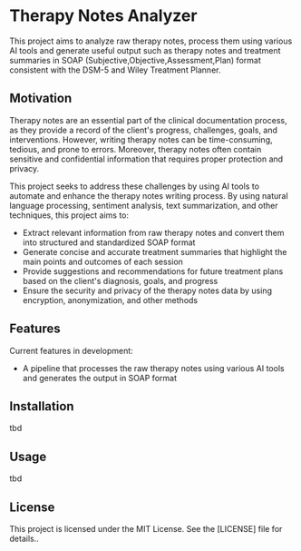 # Therapy Notes Analyzer

This project aims to analyze raw therapy notes, process them using various AI tools and generate useful output such as therapy notes and treatment summaries in SOAP (Subjective,Objective,Assessment,Plan) format consistent with the DSM-5 and Wiley Treatment Planner.

## Motivation

Therapy notes are an essential part of the clinical documentation process, as they provide a record of the client's progress, challenges, goals, and interventions. However, writing therapy notes can be time-consuming, tedious, and prone to errors. Moreover, therapy notes often contain sensitive and confidential information that requires proper protection and privacy.

This project seeks to address these challenges by using AI tools to automate and enhance the therapy notes writing process. By using natural language processing, sentiment analysis, text summarization, and other techniques, this project aims to:

- Extract relevant information from raw therapy notes and convert them into structured and standardized SOAP format
- Generate concise and accurate treatment summaries that highlight the main points and outcomes of each session
- Provide suggestions and recommendations for future treatment plans based on the client's diagnosis, goals, and progress
- Ensure the security and privacy of the therapy notes data by using encryption, anonymization, and other methods

## Features

Current features in development:

- A pipeline that processes the raw therapy notes using various AI tools and generates the output in SOAP format

## Installation

tbd

## Usage

tbd

## License

This project is licensed under the MIT License. See the [LICENSE] file for details..
